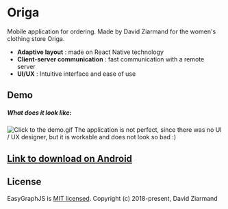 # Origa
Mobile application for ordering. Made by David Ziarmand for the women's clothing store Origa.
* **Adaptive layout** : made on React Native technology
* **Client-server communication** : fast communication with a remote server
* **UI/UX** : Intuitive interface and ease of use
## Demo
##### What does it look like:
![Click to the demo.gif](https://github.com/ziarmandhost/Origa/raw/master/demo.gif)
The application is not perfect, since there was no UI / UX designer, but it is workable and does not look so bad :)

## [Link to download on Android](./android_build.apk)

## License
EasyGraphJS is [MIT licensed](./LICENSE).
Copyright (c) 2018-present, David Ziarmand
